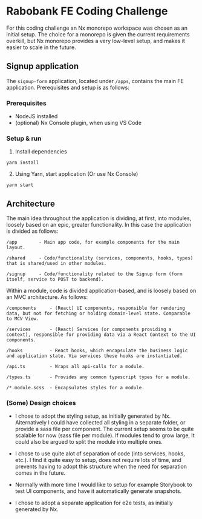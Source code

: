 # Rabobank FE Coding Challenge

For this coding challenge an Nx monorepo workspace was chosen as an initial setup. The choice for a monorepo is given the current requirements overkill, but Nx monorepo provides a very low-level setup, and makes it easier to scale in the future.

## Signup application

The `signup-form` application, located under `/apps`, contains the main FE application. Prerequisites and setup is as follows:

### Prerequisites

- NodeJS installed
- (optional) Nx Console plugin, when using VS Code

### Setup & run

1. Install dependencies

```
yarn install
```

2. Using Yarn, start application (Or use Nx Console)

```
yarn start
```

## Architecture

The main idea throughout the application is dividing, at first, into modules, loosely based on an epic, greater functionality. In this case the application is divided as follows:

```
/app        - Main app code, for example components for the main layout.

/shared     - Code/functionality (services, components, hooks, types) that is shared/used in other modules.

/signup     - Code/functionality related to the Signup form (form itself, service to POST to backend).
```

Within a module, code is divided application-based, and is loosely based on an MVC architecture. As follows:

```
/components     - (React) UI components, responsible for rendering data, but not for fetching or holding domain-level state. Comparable to MCV View.

/services       - (React) Services (or components providing a context), responsible for providing data via a React Context to the UI components.

/hooks          - React hooks, which encapsulate the business logic and application state. Via services these hooks are instantiated.

/api.ts         - Wraps all api-calls for a module.

/types.ts       - Provides any common typescript types for a module.

/*.module.scss  - Encapsulates styles for a module.
```

### (Some) Design choices

- I chose to adopt the styling setup, as initially generated by Nx. Alternatively I could have collected all styling in a separate folder, or provide a sass file per component. The current setup seems to be quite scalable for now (sass file per module). If modules tend to grow large, It could also be argued to split the module into multiple ones.

- I chose to use quite alot of separation of code (into services, hooks, etc.). I find it quite easy to setup, does not require lots of time, and prevents having to adopt this structure when the need for separation comes in the future.

- Normally with more time I would like to setup for example Storybook to test UI components, and have it automatically generate snapshots.

- I chose to adopt a separate application for e2e tests, as initially generated by Nx.
